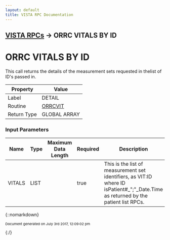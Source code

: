 ```yaml
---
layout: default
title: VISTA RPC Documentation
---
```


## [VISTA RPCs](TableOfContents) &#8594; ORRC VITALS BY ID
# ORRC VITALS BY ID

This call returns the details of the measurement sets requested in thelist of ID's passed in.

Property | Value
--- | ---
Label | DETAIL
Routine | [ORRCVIT](http://code.osehra.org/dox/Routine_ORRCVIT_source.html)
Return Type | GLOBAL ARRAY


### Input Parameters

Name | Type | Maximum Data Length | Required | Description
--- | --- | --- | --- | ---
VITALS | LIST |  | true | This is the list of measurement set identifiers, as VIT:ID where ID isPatient#_&quot;;&quot;_Date.Time as returned by the patient list RPCs.



{::nomarkdown} <br/><p style="font-size: 11px">Document generated on July 3rd 2017, 12:09:02 pm</p>{:/}